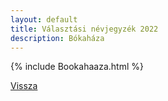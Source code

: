 ```yaml
---
layout: default
title: Választási névjegyzék 2022
description: Bókaháza
---
```


{% include Bookahaaza.html %}

[Vissza](./)